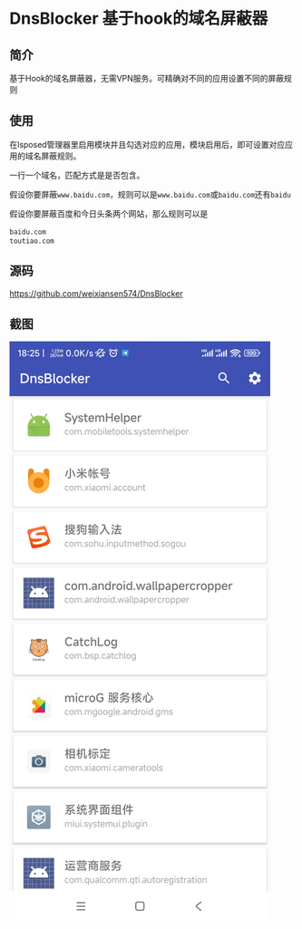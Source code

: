# DnsBlocker 基于hook的域名屏蔽器

## 简介

基于Hook的域名屏蔽器，无需VPN服务。可精确对不同的应用设置不同的屏蔽规则

## 使用

在lsposed管理器里启用模块并且勾选对应的应用，模块启用后，即可设置对应应用的域名屏蔽规则。

一行一个域名，匹配方式是是否包含。

假设你要屏蔽`www.baidu.com`，规则可以是`www.baidu.com`或`baidu.com`还有`baidu`

假设你要屏蔽百度和今日头条两个网站，那么规则可以是

```
baidu.com
toutiao.com
```

## 源码

https://github.com/weixiansen574/DnsBlocker

## 截图

![Screenshot_2023-12-06-18-25-59-151_top.weixiansen574.DnsBlocker.jpg](https://github.com/Xposed-Modules-Repo/top.weixiansen574.DnsBlocker/blob/main/Screenshot_2023-12-06-18-25-59-151_top.weixiansen574.DnsBlocker.jpg)